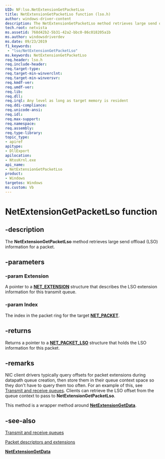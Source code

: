 ```yaml
---
UID: NF:lso.NetExtensionGetPacketLso
title: NetExtensionGetPacketLso function (lso.h)
author: windows-driver-content
description: The NetExtensionGetPacketLso method retrieves large send offload (LSO) information for a packet.
tech.root: netvista
ms.assetid: 768d42b2-5b31-42a2-bbc0-86c018205a1b
ms.author: windowsdriverdev
ms.date: 09/23/2019
f1_keywords:
 - "lso/NetExtensionGetPacketLso"
ms.keywords: NetExtensionGetPacketLso
req.header: lso.h
req.include-header:
req.target-type:
req.target-min-winverclnt:
req.target-min-winversvr:
req.kmdf-ver:
req.umdf-ver:
req.lib:
req.dll:
req.irql: Any level as long as target memory is resident
req.ddi-compliance:
req.unicode-ansi:
req.idl:
req.max-support:
req.namespace:
req.assembly:
req.type-library: 
topic_type: 
- apiref
apitype: 
- DllExport
apilocation: 
- NtosKrnl.exe
api_name: 
- NetExtensionGetPacketLso
product: 
- Windows
targetos: Windows
ms.custom: Vb
---
```


# NetExtensionGetPacketLso function


## -description

The **NetExtensionGetPacketLso** method retrieves large send offload (LSO) information for a packet.

## -parameters

### -param Extension

A pointer to a [**NET_EXTENSION**](../extension/ns-extension-_net_extension.md) structure that describes the LSO extension information for this transmit queue.

### -param Index

The index in the packet ring for the target [**NET_PACKET**](../packet/ns-packet-_net_packet.md).

## -returns

Returns a pointer to a [**NET_PACKET_LSO**](../lsotypes/ns-lsotypes-_net_packet_lso.md) structure that holds the LSO information for this packet.

## -remarks

NIC client drivers typically query offsets for packet extensions during datapath queue creation, then store them in their queue context space so they don't have to query them too often. For an example of this, see [Transmit and receive queues](https://docs.microsoft.com/windows-hardware/drivers/netcx/transmit-and-receive-queues). Clients can retrieve the LSO offset from the queue context to pass to **NetExtensionGetPacketLso**.

This method is a wrapper method around [**NetExtensionGetData**](../extension/nf-extension-netextensiongetdata.md). 

## -see-also

[Transmit and receive queues](https://docs.microsoft.com/windows-hardware/drivers/netcx/transmit-and-receive-queues)

[Packet descriptors and extensions](https://docs.microsoft.com/windows-hardware/drivers/netcx/packet-descriptors-and-extensions)

[**NetExtensionGetData**](../extension/nf-extension-netextensiongetdata.md)
